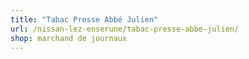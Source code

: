 ```yaml
---
title: "Tabac Presse Abbé Julien"
url: /nissan-lez-enserune/tabac-presse-abbe-julien/
shop: marchand de journaux
---
```

